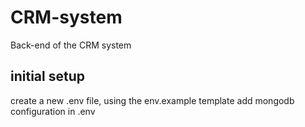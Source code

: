 # CRM-system
Back-end of the CRM system

## initial setup ##
create a new .env file, using the env.example template
add mongodb configuration in .env

